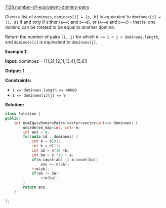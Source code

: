 [1128.number-of-equivalent-domino-pairs](https://leetcode.com/problems/number-of-equivalent-domino-pairs/)  

Given a list of `dominoes`, `dominoes[i] = [a, b]` is _equivalent_ to `dominoes[j] = [c, d]` if and only if either (`a==c` and `b==d`), or (`a==d` and `b==c`) - that is, one domino can be rotated to be equal to another domino.

Return the number of pairs `(i, j)` for which `0 <= i < j < dominoes.length`, and `dominoes[i]` is equivalent to `dominoes[j]`.

**Example 1:**

**Input:** dominoes = \[\[1,2\],\[2,1\],\[3,4\],\[5,6\]\]
  
**Output:** 1
  

**Constraints:**

*   `1 <= dominoes.length <= 40000`
*   `1 <= dominoes[i][j] <= 9`  



**Solution:**  

```cpp
class Solution {
public:
    int numEquivDominoPairs(vector<vector<int>>& dominoes) {
        unordered_map<int, int> m;
        int ans = 0;
        for(auto &d : dominoes) {
            int a = d[0];
            int b = d[1];
            int ab = a*10 +b;
            int ba = b *10 + a;
            if(m.count(ab) || m.count(ba))
                ans += m[ab];
            ++m[ab];
            if(ab != ba)
                ++m[ba];
        }
        return ans;
    }
    
};
```
      